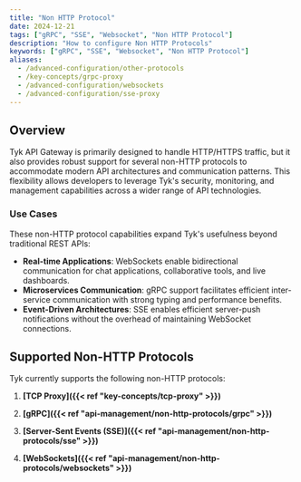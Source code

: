 ```yaml
---
title: "Non HTTP Protocol"
date: 2024-12-21
tags: ["gRPC", "SSE", "Websocket", "Non HTTP Protocol"]
description: "How to configure Non HTTP Protocols"
keywords: ["gRPC", "SSE", "Websocket", "Non HTTP Protocol"]
aliases:
  - /advanced-configuration/other-protocols
  - /key-concepts/grpc-proxy
  - /advanced-configuration/websockets
  - /advanced-configuration/sse-proxy
---
```


## Overview

Tyk API Gateway is primarily designed to handle HTTP/HTTPS traffic, but it also provides robust support for several non-HTTP protocols to accommodate modern API architectures and communication patterns. This flexibility allows developers to leverage Tyk's security, monitoring, and management capabilities across a wider range of API technologies.

### Use Cases

These non-HTTP protocol capabilities expand Tyk's usefulness beyond traditional REST APIs:

-   **Real-time Applications**: WebSockets enable bidirectional communication for chat applications, collaborative tools, and live dashboards.
-   **Microservices Communication**: gRPC support facilitates efficient inter-service communication with strong typing and performance benefits.
-   **Event-Driven Architectures**: SSE enables efficient server-push notifications without the overhead of maintaining WebSocket connections.

## Supported Non-HTTP Protocols

Tyk currently supports the following non-HTTP protocols:

1. **[TCP Proxy]({{< ref "key-concepts/tcp-proxy" >}})**

2. **[gRPC]({{< ref "api-management/non-http-protocols/grpc" >}})**

3. **[Server-Sent Events (SSE)]({{< ref "api-management/non-http-protocols/sse" >}})**

4. **[WebSockets]({{< ref "api-management/non-http-protocols/websockets" >}})**